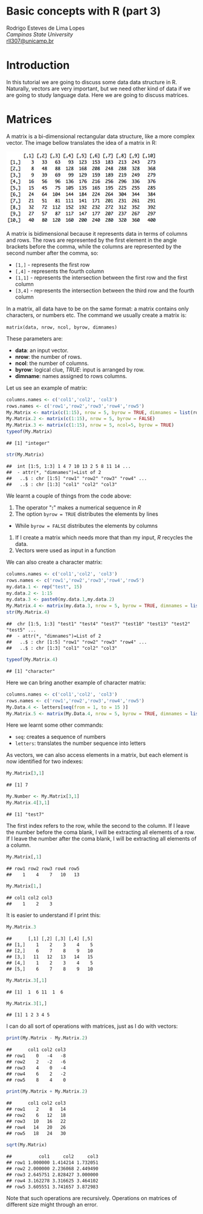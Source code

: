 # Basic concepts with R (part 3)

Rodrigo Esteves de Lima Lopes \
*Campinas State University* \
[rll307@unicamp.br](mailto:rll307@unicamp.br)


# Introduction

In this tutorial we are going to discuss some data data structure in R. Naturally, vectors are very important, but we need other kind of data if we are going to study language data. Here we are going to discuss matrices. 

# Matrices

A matrix is a bi-dimensional  rectangular data structure, like a more complex vector. The image bellow translates the idea of a matrix in R: 

![A matrix in R](./images/matrix1.png)

A matrix is bidimensional because it represents data in terms of columns and rows. The rows are represented by the first element in the angle brackets before the comma, while the columns are represented by the second number after the comma, so:

- `[1,]` - represents the first row
- `[,4]` - represents the fourth column
- `[1,1]` - represents the intersection between the first row and the first column
- `[3,4]` - represents the intersection between the third row and the fourth column


In a matrix, all data have to be on the same format: a matrix contains only characters, or numbers etc. The command we usually create a matrix is:

`matrix(data, nrow, ncol, byrow, dimnames)`

These parameters are:

- **data**: an input vector.
- **nrow**: the number of rows.
- **ncol**: the number of columns.
- **byrow**: logical clue, *TRUE*: input   is arranged by row.
- **dimname**:   names assigned to rows columns.

Let us see an example of matrix:


```r
columns.names <- c('col1','col2', 'col3')
rows.names <- c('row1','row2','row3','row4','row5')
My.Matrix <- matrix(c(1:15), nrow = 5, byrow = TRUE, dimnames = list(rows.names, columns.names))
My.Matrix.2 <- matrix(c(1:15), nrow = 5, byrow = FALSE)
My.Matrix.3 <- matrix(c(1:15), nrow = 5, ncol=5, byrow = TRUE)
typeof(My.Matrix)
```

```
## [1] "integer"
```

```r
str(My.Matrix)
```

```
##  int [1:5, 1:3] 1 4 7 10 13 2 5 8 11 14 ...
##  - attr(*, "dimnames")=List of 2
##   ..$ : chr [1:5] "row1" "row2" "row3" "row4" ...
##   ..$ : chr [1:3] "col1" "col2" "col3"
```

We learnt a couple of things from the code above:

1. The operator "**:**" makes a numerical sequence in *R*
1. The option `byrow = TRUE` distributes the elements by lines
  - While `byrow = FALSE` distributes the elements by columns
1. If I create a matrix which needs more that than my input, *R* recycles the data.
1. Vectors were used as input in a function

We can also create a character matrix:


```r
columns.names <- c('col1','col2', 'col3')
rows.names <- c('row1','row2','row3','row4','row5')
my.data.1 <- rep("test", 15)
my.data.2 <- 1:15
my.data.3 <- paste0(my.data.1,my.data.2)
My.Matrix.4 <- matrix(my.data.3, nrow = 5, byrow = TRUE, dimnames = list(rows.names, columns.names))
str(My.Matrix.4)
```

```
##  chr [1:5, 1:3] "test1" "test4" "test7" "test10" "test13" "test2" "test5" ...
##  - attr(*, "dimnames")=List of 2
##   ..$ : chr [1:5] "row1" "row2" "row3" "row4" ...
##   ..$ : chr [1:3] "col1" "col2" "col3"
```

```r
typeof(My.Matrix.4)
```

```
## [1] "character"
```

Here we can bring another example of character matrix:


```r
columns.names <- c('col1','col2', 'col3')
rows.names <- c('row1','row2','row3','row4','row5')
My.Data.4 <- letters[seq(from = 1, to = 15 )]
My.Matrix.5 <- matrix(My.Data.4, nrow = 5, byrow = TRUE, dimnames = list(rows.names, columns.names))
```

Here we learnt some other commands:

- `seq`: creates a sequence of numbers
- `letters`: translates the number sequence into letters

As vectors, we can also access elements in a matrix, but each element is now identified for two indexes:


```r
My.Matrix[3,1]
```

```
## [1] 7
```

```r
My.Number <- My.Matrix[3,1]
My.Matrix.4[3,1]
```

```
## [1] "test7"
```

The first index refers to the row, while the second to the column. If I leave the number before the coma blank, I will be extracting all elements of a row. If I leave the number after the coma blank, I will be extracting all elements of a column. 


```r
My.Matrix[,1]
```

```
## row1 row2 row3 row4 row5 
##    1    4    7   10   13
```

```r
My.Matrix[1,]
```

```
## col1 col2 col3 
##    1    2    3
```

It is easier to understand if I print this:


```r
My.Matrix.3
```

```
##      [,1] [,2] [,3] [,4] [,5]
## [1,]    1    2    3    4    5
## [2,]    6    7    8    9   10
## [3,]   11   12   13   14   15
## [4,]    1    2    3    4    5
## [5,]    6    7    8    9   10
```

```r
My.Matrix.3[,1]
```

```
## [1]  1  6 11  1  6
```

```r
My.Matrix.3[1,]
```

```
## [1] 1 2 3 4 5
```

I can do all sort of operations with matrices, just as I do with vectors:


```r
print(My.Matrix - My.Matrix.2)
```

```
##      col1 col2 col3
## row1    0   -4   -8
## row2    2   -2   -6
## row3    4    0   -4
## row4    6    2   -2
## row5    8    4    0
```

```r
print(My.Matrix + My.Matrix.2)
```

```
##      col1 col2 col3
## row1    2    8   14
## row2    6   12   18
## row3   10   16   22
## row4   14   20   26
## row5   18   24   30
```

```r
sqrt(My.Matrix)
```

```
##          col1     col2     col3
## row1 1.000000 1.414214 1.732051
## row2 2.000000 2.236068 2.449490
## row3 2.645751 2.828427 3.000000
## row4 3.162278 3.316625 3.464102
## row5 3.605551 3.741657 3.872983
```

Note that such operations are recursively. Operations on matrices of different size might through an error.




































